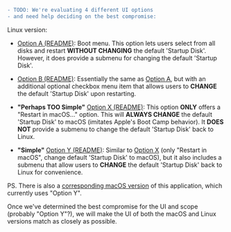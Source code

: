 ```diff
- TODO: We're evaluating 4 different UI options
- and need help deciding on the best compromise:
```

Linux version:

- [Option A (README)](./README_OPTION_A.md): Boot menu.
This option lets users select from all disks and restart **WITHOUT CHANGING** the default 'Startup Disk'.
However, it does provide a submenu for changing the default 'Startup Disk'.

- [Option B (README)](./README_OPTION_B.md): Essentially the same as [Option A](./README_OPTION_A.md),
but with an additional optional checkbox menu item
that allows users to **CHANGE** the default 'Startup Disk' upon restarting.

- **"Perhaps TOO Simple"** [Option X (README)](./README_OPTION_X.md): This option **ONLY** offers a
"Restart in macOS..." option.
This will **ALWAYS CHANGE** the default 'Startup Disk' to macOS (imitates Apple's Boot Camp behavior).
It **DOES NOT** provide a submenu to change the default 'Startup Disk' back to Linux.

- **"Simple"** [Option Y (README)](./README_OPTION_Y.md): Similar to [Option X](./README_OPTION_X.md)
(only "Restart in macOS", change default 'Startup Disk' to macOS),
but it also includes a submenu that allow users to **CHANGE** the default 'Startup Disk' back to Linux for convenience.

PS. There is also a [corresponding macOS version](https://github.com/rxhfcy/Asahi-Restart-Helper--macOS-version) of this application, which currently uses "Option Y".

Once we've determined the best compromise for the UI and scope (probably "Option Y"?), we will make the UI of both the macOS and Linux versions match as closely as possible.
